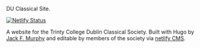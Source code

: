 DU Classical Site. 

[![Netlify Status](https://api.netlify.com/api/v1/badges/fc98ccab-ffdf-4e46-9072-f8c58134f403/deploy-status)](https://app.netlify.com/sites/duclassical/deploys)
  
A website for the Trinty College Dublin Classical Society. Built with Hugo by [Jack F. Murphy](https://jack.engineering) and editable by members of the society via [netlify CMS](https://www.netlifycms.org). 

